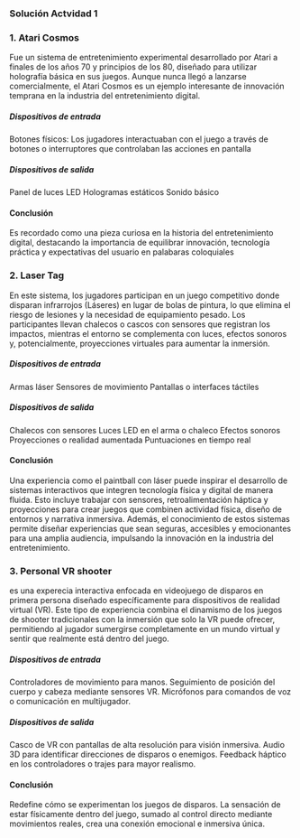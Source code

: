 ### Solución Actvidad 1 

### 1. Atari Cosmos 
Fue un sistema de entretenimiento experimental desarrollado por Atari a finales de los años 70 y principios de los 80, diseñado para utilizar holografía básica en sus juegos. Aunque nunca llegó a lanzarse comercialmente, el Atari Cosmos es un ejemplo interesante de innovación temprana en la industria del entretenimiento digital.
##### Dispositivos de entrada 
Botones físicos: Los jugadores interactuaban con el juego a través de botones o interruptores que controlaban las acciones en pantalla

##### Dispositivos de salida 
Panel de luces LED
Hologramas estáticos
Sonido básico

#### Conclusión 
Es recordado como una pieza curiosa en la historia del entretenimiento digital, destacando la importancia de equilibrar innovación, tecnología práctica y expectativas del usuario en palabaras coloquiales 

### 2. Laser Tag
En este sistema, los jugadores participan en un juego competitivo donde disparan infrarrojos (Láseres) en lugar de bolas de pintura, lo que elimina el riesgo de lesiones y la necesidad de equipamiento pesado. Los participantes llevan chalecos o cascos con sensores que registran los impactos, mientras el entorno se complementa con luces, efectos sonoros y, potencialmente, proyecciones virtuales para aumentar la inmersión.

##### Dispositivos de entrada 
Armas láser
Sensores de movimiento
Pantallas o interfaces táctiles

##### Dispositivos de salida 
Chalecos con sensores
Luces LED en el arma o chaleco
Efectos sonoros
Proyecciones o realidad aumentada
Puntuaciones en tiempo real

#### Conclusión
Una experiencia como el paintball con láser puede inspirar el desarrollo de sistemas interactivos que integren tecnología física y digital de manera fluida. Esto incluye trabajar con sensores, retroalimentación háptica y proyecciones para crear juegos que combinen actividad física, diseño de entornos y narrativa inmersiva. Además, el conocimiento de estos sistemas permite diseñar experiencias que sean seguras, accesibles y emocionantes para una amplia audiencia, impulsando la innovación en la industria del entretenimiento.

### 3. Personal VR shooter
es una experecia interactiva enfocada en videojuego de disparos en primera persona diseñado específicamente para dispositivos de realidad virtual (VR). Este tipo de experiencia combina el dinamismo de los juegos de shooter tradicionales con la inmersión que solo la VR puede ofrecer, permitiendo al jugador sumergirse completamente en un mundo virtual y sentir que realmente está dentro del juego.

##### Dispositivos de entrada
Controladores de movimiento para manos.
Seguimiento de posición del cuerpo y cabeza mediante sensores VR.
Micrófonos para comandos de voz o comunicación en multijugador.

##### Dispositivos de salida 
Casco de VR con pantallas de alta resolución para visión inmersiva.
Audio 3D para identificar direcciones de disparos o enemigos.
Feedback háptico en los controladores o trajes para mayor realismo.

#### Conclusión
Redefine cómo se experimentan los juegos de disparos. La sensación de estar físicamente dentro del juego, sumado al control directo mediante movimientos reales, crea una conexión emocional e inmersiva única. 


